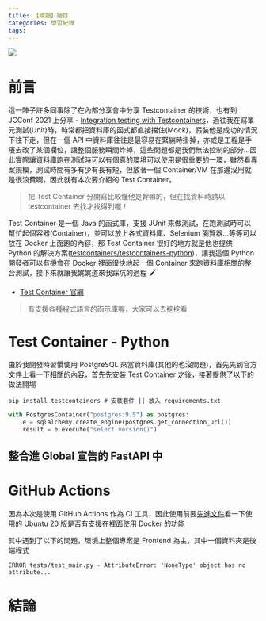 ```yaml
---
title: 【標題】題目
categories: 學習紀錄
tags:
---
```


<style>
  section.compact {
    font-size: 150%  
  }
  img[alt~="center"] {
    display: block;
    margin: 0 auto;
  }
</style>

![](https://nijialin.com/images/2021/)

# 前言

這一陣子許多同事除了在內部分享會中分享 Testcontainer 的技術，也有到 JCConf 2021 上分享 - [Integration testing with Testcontainers](https://jcconf.tw/2021/)，過往我在寫單元測試(Unit)時，時常都把資料庫的函式都直接擋住(Mock)，假裝他是成功的情況下往下走，但在一個 API 中資料庫往往是最容易在緊繃時掛掉，亦或是工程是手癢去改了某個欄位，讓整個服務瞬間炸掉，這些問題都是我們無法控制的部分...因此實際讓資料庫跑在測試時可以有個真的環境可以使用是很重要的一環，雖然看專案規模，測試時間有多有少有長有短，但放著一個 Container/VM 在那邊沒用就是很浪費啊，因此就有本次要介紹的 Test Container。

> 把 Test Container 分開寫比較懂他是幹嘛的，但在找資料時請以 testcontainer 去找才找得到喔！

Test Container 是一個 Java 的函式庫，支援 JUnit 來做測試，在跑測試時可以幫忙起個容器(Container)，並可以放上各式資料庫、Selenium 瀏覽器...等等可以放在 Docker 上面跑的內容，那 Test Container 很好的地方就是他也提供 Python 的解決方案([testcontainers/testcontainers-python](https://github.com/testcontainers/testcontainers-python))，讓我這個 Python 開發者可以有機會在 Docker 裡面很快地起一個 Container 來跑資料庫相關的整合測試，接下來就讓我娓娓道來我踩坑的過程 🖌️

- [Test Container 官網](https://www.testcontainers.org/)

> 有支援各種程式語言的函示庫喔，大家可以去挖挖看

<!-- more -->

# Test Container - Python

由於我開發時習慣使用 PostgreSQL 來當資料庫(其他的也沒問題)，首先先到官方文件上看一下[相關的內容](https://testcontainers-python.readthedocs.io/en/latest/database.html)，首先先安裝 Test Container 之後，接著提供了以下的做法開場

```
pip install testcontainers # 安裝套件 || 放入 requirements.txt
```

```python
with PostgresContainer("postgres:9.5") as postgres:
    e = sqlalchemy.create_engine(postgres.get_connection_url())
    result = e.execute("select version()")
```

## 整合進 Global 宣告的 FastAPI 中

# GitHub Actions

因為本次是使用 GitHub Actions 作為 CI 工具，因此使用前要[先進文件](https://docs.github.com/en/actions/using-github-hosted-runners/about-github-hosted-runners#preinstalled-software)看一下使用的 Ubuntu 20 版是否有支援在裡面使用 Docker 的功能


其中遇到了以下的問題，環境上整個專案是 Frontend 為主，其中一個資料夾是後端程式
```
ERROR tests/test_main.py - AttributeError: 'NoneType' object has no attribute...
```

# 結論
